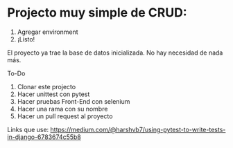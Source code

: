 # Projecto muy simple de CRUD:

1. Agregar environment
2. ¡Listo!

El proyecto ya trae la base de datos inicializada. No hay necesidad de nada más.


To-Do 

1) Clonar este projecto
2) Hacer unittest con pytest 
3) Hacer pruebas Front-End con selenium
4) Hacer una rama con su nombre
5) Hacer un pull request al proyecto


Links que use:
https://medium.com/@harshvb7/using-pytest-to-write-tests-in-django-6783674c55b8

